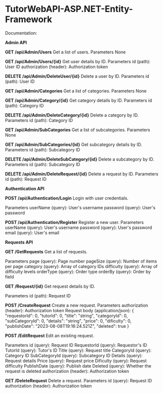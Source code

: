 # TutorWebAPI-ASP.NET-Entity-Framework

Documentation:

**Admin API**

**GET /api/Admin/Users**
Get a list of users.
Parameters
None


**GET /api/Admin/Users/{id}**
Get user details by ID.
Parameters
id (path): User ID
authorization (header): Authorization token


**DELETE /api/Admin/DeleteUser/{id}**
Delete a user by ID.
Parameters
id (path): User ID


**GET /api/Admin/Categories**
Get a list of categories.
Parameters
None


**GET /api/Admin/Category/{id}**
Get category details by ID.
Parameters
id (path): Category ID


**DELETE /api/Admin/DeleteCategory/{id}**
Delete a category by ID.
Parameters
id (path): Category ID

**GET /api/Admin/SubCategories**
Get a list of subcategories.
Parameters
None


**GET /api/Admin/SubCategories/{id}**
Get subcategory details by ID.
Parameters
id (path): Subcategory ID

**DELETE /api/Admin/DeleteSubCategory/{id}**
Delete a subcategory by ID.
Parameters
id (path): Subcategory ID

**DELETE /api/Admin/DeleteRequest/{id}**
Delete a request by ID.
Parameters
id (path): Request ID


**Authentication API**

**POST /api/Authentication/Login**
Login with user credentials.

Parameters
userName (query): User's username
password (query): User's password

**POST /api/Authentication/Register**
Register a new user.
Parameters
userName (query): User's username
password (query): User's password
email (query): User's email

**Requests API**

**GET /GetRequests**
Get a list of requests.

Parameters
page (query): Page number
pageSize (query): Number of items per page
category (query): Array of category IDs
difficulty (query): Array of difficulty levels
orderType (query): Order type
orderBy (query): Order by field

**GET /Request/{id}**
Get request details by ID.

Parameters
id (path): Request ID

**POST /CreateRequest**
Create a new request.
Parameters
authorization (header): Authorization token
Request body (application/json):
{
  "requestorId": 0,
  "tutorId": 0,
  "title": "string",
  "categoryId": 0,
  "subCategoryId": 0,
  "details": "string",
  "price": 0,
  "dificulty": 0,
  "publishDate": "2023-08-08T19:16:24.521Z",
  "deleted": true
}

**POST /EditRequest**
Edit an existing request.

Parameters
id (query): Request ID
RequestorId (query): Requestor's ID
TutorId (query): Tutor's ID
Title (query): Request title
CategoryId (query): Category ID
SubCategoryId (query): Subcategory ID
Details (query): Request details
Price (query): Request price
Dificulty (query): Request difficulty
PublishDate (query): Publish date
Deleted (query): Whether the request is deleted
authorization (header): Authorization token

**GET /DeleteRequest**
Delete a request.
Parameters
id (query): Request ID
authorization (header): Authorization token
